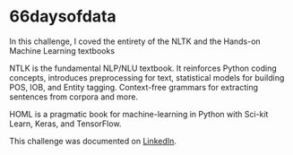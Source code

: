 # 66daysofdata
In this challenge, I coved the entirety of the NLTK  and the Hands-on Machine Learning textbooks

NTLK is the fundamental NLP/NLU textbook. It reinforces Python coding concepts, introduces preprocessing for text, statistical models for building POS, IOB, and Entity tagging.  Context-free grammars for extracting sentences from corpora and more. 

HOML is a pragmatic book for machine-learning in Python with Sci-kit Learn, Keras, and TensorFlow. 

This challenge was documented on [LinkedIn](https://www.linkedin.com/in/branden-lopez-393689186/detail/recent-activity/shares/).
